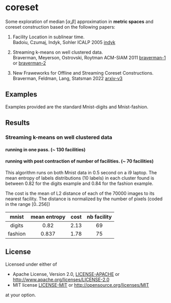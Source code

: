 # coreset

Some exploration of median [$\alpha$,$\beta$] approximation in **metric spaces** and coreset construction based on the following papers:

1. Facility Location in sublinear time.   
       Badoiu, Czumaj, Indyk, Sohler ICALP 2005
       [indyk](https://people.csail.mit.edu/indyk/fl.pdf)

2. Streaming k-means on well clustered data.  
        Braverman, Meyerson, Ostrovski, Roytman ACM-SIAM 2011 
        [braverman-1](https://web.cs.ucla.edu/~rafail/PUBLIC/116.pdf) or
        [braverman-2](https://dl.acm.org/doi/10.5555/2133036.2133039)

3. New Fraweworks for Offline and Streaming Coreset Constructions.   
        Braverman, Feldman, Lang, Statsman 2022
        [arxiv-v3](https://arxiv.org/abs/1612.00889)


## Examples

Examples provided are the standard Mnist-digits and Mnist-fashion.

## Results

### Streaming k-means on well clustered data

#### running in one pass. (~ 130 facilities)

#### running with post contraction of number of facilities. (~ 70 facilities)

This algorithm runs on both Mnist data in 0.5 second on a i9 laptop.
The mean entropy of labels distributions (10 labels) in each cluster found is between 0.82 for the digits example and 0.84 for the fashion example.

The cost is the mean of L2 distance of each of the 70000 images to its nearest facility. The distance is normalized by the number of pixels (coded in the range [0..256])

|  mnist       |  mean entropy  |    cost      |  nb facility | 
|  :---:       |  :---:         |    :---:     |     :---:    |
|   digits     |    0.82        |     2.13     |      69      |
|   fashion    |    0.837       |     1.78     |      75      |
    

## License

Licensed under either of

* Apache License, Version 2.0, [LICENSE-APACHE](LICENSE-APACHE) or <http://www.apache.org/licenses/LICENSE-2.0>
* MIT license [LICENSE-MIT](LICENSE-MIT) or <http://opensource.org/licenses/MIT>

at your option.